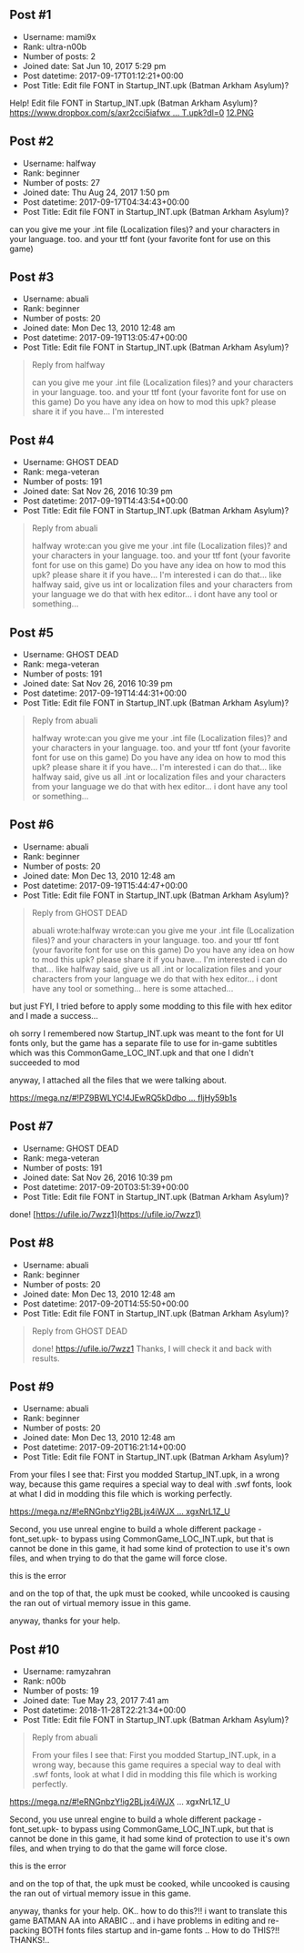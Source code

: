 ## Post #1
- Username: mami9x
- Rank: ultra-n00b
- Number of posts: 2
- Joined date: Sat Jun 10, 2017 5:29 pm
- Post datetime: 2017-09-17T01:12:21+00:00
- Post Title: Edit file FONT in Startup_INT.upk (Batman Arkham Asylum)?

Help! Edit file FONT in Startup_INT.upk (Batman Arkham Asylum)?
[https://www.dropbox.com/s/axr2cci5iafwx ... T.upk?dl=0](https://www.dropbox.com/s/axr2cci5iafwx8b/Startup_INT.upk?dl=0)
[12.PNG](https://xentaxbackup.github.io/file/13319_12.PNG)
## Post #2
- Username: halfway
- Rank: beginner
- Number of posts: 27
- Joined date: Thu Aug 24, 2017 1:50 pm
- Post datetime: 2017-09-17T04:34:43+00:00
- Post Title: Edit file FONT in Startup_INT.upk (Batman Arkham Asylum)?

can you give me your .int file (Localization files)?
and your characters in your language. too. and your ttf font (your favorite font for use on this game)
## Post #3
- Username: abuali
- Rank: beginner
- Number of posts: 20
- Joined date: Mon Dec 13, 2010 12:48 am
- Post datetime: 2017-09-19T13:05:47+00:00
- Post Title: Edit file FONT in Startup_INT.upk (Batman Arkham Asylum)?

> Reply from halfway
>
> can you give me your .int file (Localization files)?
and your characters in your language. too. and your ttf font (your favorite font for use on this game)
Do you have any idea on how to mod this upk? 
please share it if you have... I'm interested
## Post #4
- Username: GHOST DEAD
- Rank: mega-veteran
- Number of posts: 191
- Joined date: Sat Nov 26, 2016 10:39 pm
- Post datetime: 2017-09-19T14:43:54+00:00
- Post Title: Edit file FONT in Startup_INT.upk (Batman Arkham Asylum)?

> Reply from abuali
>
> halfway wrote:can you give me your .int file (Localization files)?
and your characters in your language. too. and your ttf font (your favorite font for use on this game)
Do you have any idea on how to mod this upk? 
please share it if you have... I'm interested
i can do  that... like halfway said, give us int or localization files and your characters from your language
we do that with hex editor... i dont have any tool or something...
## Post #5
- Username: GHOST DEAD
- Rank: mega-veteran
- Number of posts: 191
- Joined date: Sat Nov 26, 2016 10:39 pm
- Post datetime: 2017-09-19T14:44:31+00:00
- Post Title: Edit file FONT in Startup_INT.upk (Batman Arkham Asylum)?

> Reply from abuali
>
> halfway wrote:can you give me your .int file (Localization files)?
and your characters in your language. too. and your ttf font (your favorite font for use on this game)
Do you have any idea on how to mod this upk? 
please share it if you have... I'm interested
i can do  that... like halfway said, give us all .int or localization files and your characters from your language
we do that with hex editor... i dont have any tool or something...
## Post #6
- Username: abuali
- Rank: beginner
- Number of posts: 20
- Joined date: Mon Dec 13, 2010 12:48 am
- Post datetime: 2017-09-19T15:44:47+00:00
- Post Title: Edit file FONT in Startup_INT.upk (Batman Arkham Asylum)?

> Reply from GHOST DEAD
>
> abuali wrote:halfway wrote:can you give me your .int file (Localization files)?
and your characters in your language. too. and your ttf font (your favorite font for use on this game)
Do you have any idea on how to mod this upk? 
please share it if you have... I'm interested
i can do  that... like halfway said, give us all .int or localization files and your characters from your language
we do that with hex editor... i dont have any tool or something...
here is some attached...

but just FYI, I tried before to apply some modding to this file with hex editor and I made a success...

oh sorry I remembered now
Startup_INT.upk was meant to the font for UI fonts only, but the game has a separate file to use for in-game subtitles which was this CommonGame_LOC_INT.upk and that one I didn't succeeded to mod 

anyway, I attached all the files that we were talking about.

[https://mega.nz/#!PZ9BWLYC!4JEwRQ5kDdbo ... fljHy59b1s](https://mega.nz/#!PZ9BWLYC!4JEwRQ5kDdboOR6IN_VWVr04I_kfLGjSgfljHy59b1s)
## Post #7
- Username: GHOST DEAD
- Rank: mega-veteran
- Number of posts: 191
- Joined date: Sat Nov 26, 2016 10:39 pm
- Post datetime: 2017-09-20T03:51:39+00:00
- Post Title: Edit file FONT in Startup_INT.upk (Batman Arkham Asylum)?

done!
[https://ufile.io/7wzz1](https://ufile.io/7wzz1)
## Post #8
- Username: abuali
- Rank: beginner
- Number of posts: 20
- Joined date: Mon Dec 13, 2010 12:48 am
- Post datetime: 2017-09-20T14:55:50+00:00
- Post Title: Edit file FONT in Startup_INT.upk (Batman Arkham Asylum)?

> Reply from GHOST DEAD
>
> done!
https://ufile.io/7wzz1
Thanks, I will check it and back with results.
## Post #9
- Username: abuali
- Rank: beginner
- Number of posts: 20
- Joined date: Mon Dec 13, 2010 12:48 am
- Post datetime: 2017-09-20T16:21:14+00:00
- Post Title: Edit file FONT in Startup_INT.upk (Batman Arkham Asylum)?

From your files I see that:
First you modded Startup_INT.upk, in a wrong way, because this game requires a special way to deal with .swf fonts, look at what I did in modding this file which is working perfectly. 

[https://mega.nz/#!eRNGnbzY!ig2BLjx4iWJX ... xgxNrL1Z_U](https://mega.nz/#!eRNGnbzY!ig2BLjx4iWJXvC3gjplqY3FMYQVzYKVBZxgxNrL1Z_U)

Second, you use unreal engine to build a whole different package -font_set.upk- to bypass using CommonGame_LOC_INT.upk, but that is cannot be done in this game, it had some kind of protection to use it's own files, and when trying to do that the game will force close.

this is the error


and on the top of that, the upk must be cooked, while uncooked is causing the ran out of virtual memory issue in this game.

anyway, thanks for your help.
## Post #10
- Username: ramyzahran
- Rank: n00b
- Number of posts: 19
- Joined date: Tue May 23, 2017 7:41 am
- Post datetime: 2018-11-28T22:21:34+00:00
- Post Title: Edit file FONT in Startup_INT.upk (Batman Arkham Asylum)?

> Reply from abuali
>
> From your files I see that:
First you modded Startup_INT.upk, in a wrong way, because this game requires a special way to deal with .swf fonts, look at what I did in modding this file which is working perfectly. 

https://mega.nz/#!eRNGnbzY!ig2BLjx4iWJX ... xgxNrL1Z_U

Second, you use unreal engine to build a whole different package -font_set.upk- to bypass using CommonGame_LOC_INT.upk, but that is cannot be done in this game, it had some kind of protection to use it's own files, and when trying to do that the game will force close.

this is the error


and on the top of that, the upk must be cooked, while uncooked is causing the ran out of virtual memory issue in this game.

anyway, thanks for your help.
 OK.. how to do this?!!
i want to translate this game BATMAN AA into ARABIC .. and i have problems in editing and re-packing BOTH fonts files startup and in-game fonts .. 
How to do THIS?!!
THANKS!..

